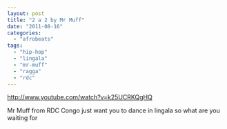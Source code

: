 ```yaml
---
layout: post
title: "2 a 2 by Mr Muff"
date: "2011-08-16"
categories: 
  - "afrobeats"
tags: 
  - "hip-hop"
  - "lingala"
  - "mr-muff"
  - "ragga"
  - "rdc"
---
```


http://www.youtube.com/watch?v=k25UCRKQgHQ

Mr Muff from RDC Congo just want you to dance in lingala so what are you waiting for
